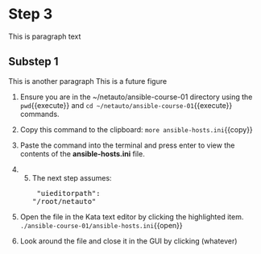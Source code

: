 # Step 3
This is paragraph text
## Substep 1
This is another paragraph
This is a future figure

1. Ensure you are in the ~/netauto/ansible-course-01 directory using the `pwd`{{execute}} and `cd ~/netauto/ansible-course-01`{{execute}} commands.
2. Copy this command to the clipboard: `more ansible-hosts.ini`{{copy}}
3. Paste the command into the terminal and press enter to view the contents of the **ansible-hosts.ini** file. 
4. 5. The next step assumes: <pre>    "uieditorpath": "/root/netauto"</pre>
5. Open the file in the Kata text editor by clicking the highlighted item. `./ansible-course-01/ansible-hosts.ini`{{open}}

7. Look around the file and close it in the GUI by clicking (whatever)
